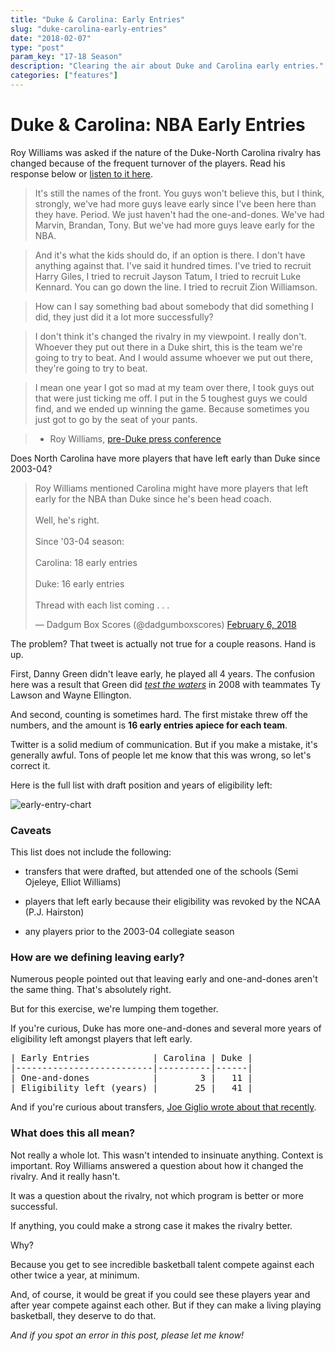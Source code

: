 ```yaml
---
title: "Duke & Carolina: Early Entries"
slug: "duke-carolina-early-entries"
date: "2018-02-07"
type: "post"
param_key: "17-18 Season"
description: "Clearing the air about Duke and Carolina early entries."
categories: ["features"]
---
```


# Duke & Carolina: NBA Early Entries

Roy Williams was asked if the nature of the Duke-North Carolina rivalry has changed because of the frequent turnover of the players. Read his response below or [listen to it here](https://youtu.be/tpjAxg_ODgg?t=15m18s). 

> It's still the names of the front. You guys won't believe this, but I think, strongly, we've had more guys leave early since I've been here than they have. Period. We just haven't had the one-and-dones. We've had Marvin, Brandan, Tony. But we've had more guys leave early for the NBA. 

> And it's what the kids should do, if an option is there. I don't have anything against that. I've said it hundred times. I've tried to recruit Harry Giles, I tried to recruit Jayson Tatum, I tried to recruit Luke Kennard. You can go down the line. I tried to recruit Zion Williamson. 

> How can I say something bad about somebody that did something I did, they just did it a lot more successfully? 

> I don't think it's changed the rivalry in my viewpoint. I really don't. Whoever they put out there in a Duke shirt, this is the team we're going to try to beat. And I would assume whoever we put out there, they're going to try to beat. 

> I mean one year I got so mad at my team over there, I took guys out that were just ticking me off. I put in the 5 toughest guys we could find, and we ended up winning the game. Because sometimes you just got to go by the seat of your pants.

> - Roy Williams, [pre-Duke press conference](https://youtu.be/tpjAxg_ODgg?t=15m18s)

Does North Carolina have more players that have left early than Duke since 2003-04? 

<blockquote class="twitter-tweet" data-lang="en"><p lang="en" dir="ltr">Roy Williams mentioned Carolina might have more players that left early for the NBA than Duke since he&#39;s been head coach. <br><br>Well, he&#39;s right. <br><br>Since &#39;03-04 season: <br><br>Carolina: 18 early entries<br><br>Duke: 16 early entries<br><br>Thread with each list coming . . .</p>&mdash; Dadgum Box Scores (@dadgumboxscores) <a href="https://twitter.com/dadgumboxscores/status/961010394256027649?ref_src=twsrc%5Etfw">February 6, 2018</a></blockquote>
<script async src="https://platform.twitter.com/widgets.js" charset="utf-8"></script>

The problem? That tweet is actually not true for a couple reasons. Hand is up. 

First, Danny Green didn't leave early, he played all 4 years. The confusion here was a result that Green did [_test the waters_](https://scout.com/college/north-carolina/Article/Report-Lawson-Ellington-Green-Returning-104523926) in 2008 with teammates Ty Lawson and Wayne Ellington. 

And second, counting is sometimes hard. The first mistake threw off the numbers, and the amount is **16 early entries apiece for each team**. 

Twitter is a solid medium of communication. But if you make a mistake, it's generally awful. Tons of people let me know that this was wrong, so let's correct it. 


Here is the full list with draft position and years of eligibility left: 

![early-entry-chart](https://cdn-images-1.medium.com/max/800/1*870aBEINtvnddlat_Ns3Hg.png) 

### Caveats 

This list does not include the following: 

- transfers that were drafted, but attended one of the schools (Semi Ojeleye, Elliot Williams)

- players that left early because their eligibility was revoked by the NCAA (P.J. Hairston)

- any players prior to the 2003-04 collegiate season


### How are we defining leaving early? 

Numerous people pointed out that leaving early and one-and-dones aren't the same thing. That's absolutely right. 

But for this exercise, we're lumping them together. 

If you're curious, Duke has more one-and-dones and several more years of eligibility left amongst players that left early. 

<pre>
| Early Entries            | Carolina | Duke |
|--------------------------|----------|------|
| One-and-dones            |        3 |   11 |
| Eligibility left (years) |       25 |   41 |
</pre>

And if you're curious about transfers, [Joe Giglio wrote about that recently](https://twitter.com/YellowPadStats/status/959484050103824384).


### What does this all mean? 

Not really a whole lot. This wasn't intended to insinuate anything. Context is important. Roy Williams answered a question about how it changed the rivalry. And it really hasn't. 

It was a question about the rivalry, not which program is better or more successful. 

If anything, you could make a strong case it makes the rivalry better. 

Why? 

Because you get to see incredible basketball talent compete against each other twice a year, at minimum.

And, of course, it would be great if you could see these players year and after year compete against each other. But if they can make a living playing basketball, they deserve to do that. 

_And if you spot an error in this post, please let me know!_ 